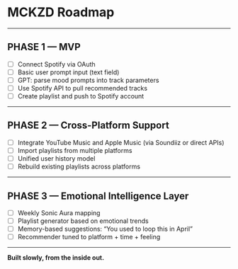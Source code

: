 # MCKZD Roadmap

---

## PHASE 1 — MVP

- [ ] Connect Spotify via OAuth
- [ ] Basic user prompt input (text field)
- [ ] GPT: parse mood prompts into track parameters
- [ ] Use Spotify API to pull recommended tracks
- [ ] Create playlist and push to Spotify account

---

## PHASE 2 — Cross-Platform Support

- [ ] Integrate YouTube Music and Apple Music (via Soundiiz or direct APIs)
- [ ] Import playlists from multiple platforms
- [ ] Unified user history model
- [ ] Rebuild existing playlists across platforms

---

## PHASE 3 — Emotional Intelligence Layer

- [ ] Weekly Sonic Aura mapping
- [ ] Playlist generator based on emotional trends
- [ ] Memory-based suggestions: “You used to loop this in April”
- [ ] Recommender tuned to platform + time + feeling

---

**Built slowly, from the inside out.**
